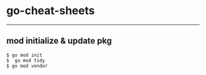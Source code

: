 # go-cheat-sheets

---
## mod initialize & update pkg
```
$ go mod init
$  go mod tidy 
$ go mod vendor
```
